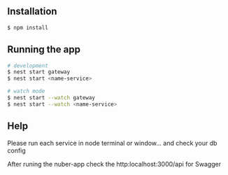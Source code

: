 ## Installation

```bash
$ npm install
```

## Running the app 

```bash
# development
$ nest start gateway
$ nest start <name-service>

# watch mode
$ nest start --watch gateway
$ nest start --watch <name-service>
```

## Help

Please run each service in node terminal or window... and check your db config

After runing the nuber-app check the http:localhost:3000/api for Swagger 
